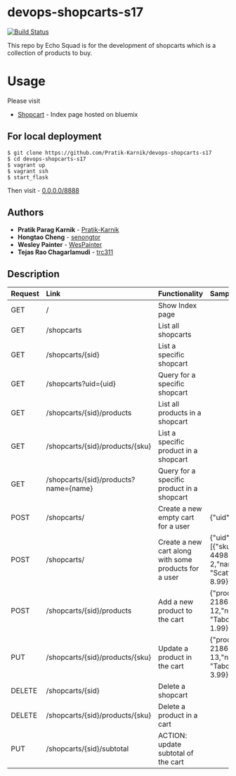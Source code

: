 # devops-shopcarts-s17

[![Build Status](https://travis-ci.org/DevOps-Shopcarts-S17/devops-shopcarts-s17.svg?branch=master)](https://travis-ci.org/DevOps-Shopcarts-S17/devops-shopcarts-s17)

This repo by Echo Squad is for the development of shopcarts which is a collection of products to buy.
# Usage
Please visit
* [Shopcart](http://nyu-shopcarts-service.mybluemix.net/) - Index page hosted on bluemix

## For local deployment
    $ git clone https://github.com/Pratik-Karnik/devops-shopcarts-s17
    $ cd devops-shopcarts-s17
    $ vagrant up
    $ vagrant ssh
    $ start_flask
  Then visit - [0.0.0.0/8888](0.0.0.0/8888)

## Authors
* **Pratik Parag Karnik** - [Pratik-Karnik](https://github.com/Pratik-Karnik)
* **Hongtao Cheng** - [senongtor](https://github.com/senongtor)
* **Wesley Painter** - [WesPainter](https://github.com/WesPainter)
* **Tejas Rao Chagarlamudi** - [trc311](https://github.com/trc311)

## Description
Request | Link | Functionality | Sample Content    
------- | :---------------- | :---------- | :----------
GET  | / | Show Index page
GET  | /shopcarts        | List all shopcarts      
GET  | /shopcarts/{sid} | List a specific shopcart   
GET  | /shopcarts?uid={uid} | Query for a specific shopcart
GET  | /shopcarts/{sid}/products | List all products in a shopcart
GET  | /shopcarts/{sid}/products/{sku} | List a specific product in a shopcart
GET  | /shopcarts/{sid}/products?name={name} | Query for a specific product in a shopcart
POST | /shopcarts/ | Create a new empty cart for a user | {"uid":4}
POST | /shopcarts/ | Create a new cart along with some products for a user | {"uid": 5,"products": [{"sku": 44982050,"quantity": 2,"name": "Scattegories","unitprice": 8.99}]}
POST | /shopcarts/{sid}/products | Add a new product to the cart | {"products": [{"sku": 218672050,"quantity": 12,"name": "Taboo","unitprice": 1.99}]}
PUT | /shopcarts/{sid}/products/{sku} | Update a product in the cart | {"products": [{"sku": 218672050,"quantity": 13,"name": "Taboo","unitprice": 3.99}]}
DELETE | /shopcarts/{sid} | Delete a shopcart
DELETE | /shopcarts/{sid}/products/{sku} | Delete a product in a cart
PUT | /shopcarts/{sid}/subtotal | ACTION: update subtotal of the cart
